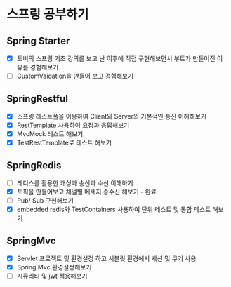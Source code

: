 # 스프링 공부하기

## Spring Starter
* [x] 토비의 스프링 기초 강의를 보고 난 이후에 직접 구현해보면서 부트가 만들어진 이유를 경험해보기.
* [ ] CustomVaidation을 만들어 보고 경험해보기
## SpringRestful
* [x] 스프링 레스트풀을 이용하여 Client와 Server의 기본적인 통신 이해해보기
* [x] RestTemplate 사용하여 요청과 응답해보기
* [x] MvcMock 테스트 해보기
* [x] TestRestTemplate로 테스트 해보기
## SpringRedis
* [ ] 레디스를 활용한 캐싱과 송신과 수신 이해하기.
* [x] 토픽을 만들어보고 채널별 메세지 송수신 해보기 - 완료
* [ ] Pub/ Sub 구현해보기
* [x] embedded redis와 TestContainers 사용하여 단위 테스트 및 통합 테스트 해보기
      
## SpringMvc
* [x] Servlet 프로젝트 및 환경설정 하고 서블릿 환경에서 세션 및 쿠키 사용
* [x] Spring Mvc 환경설정해보기
* [ ] 시큐리티 및 jwt 적용해보기
